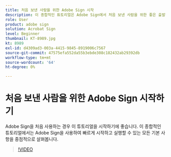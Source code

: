 ```yaml
---
title: 처음 보낸 사람을 위한 Adobe Sign 시작
description: 이 종합적인 튜토리얼은 Adobe Sign에서 처음 보낸 사람을 위한 좋은 출발점입니다
role: User
product: adobe sign
solution: Acrobat Sign
level: Beginner
thumbnail: KT-8989.jpg
kt: 8989
exl-id: d4309ad3-003a-4415-9845-8919006c7567
source-git-commit: 47575efa552da55b3ebde308c182432ab29392db
workflow-type: tm+mt
source-wordcount: '64'
ht-degree: 0%

---
```


# 처음 보낸 사람을 위한 Adobe Sign 시작하기

Adobe Sign을 처음 사용하는 경우 이 튜토리얼을 시작하기에 좋습니다. 이 종합적인 튜토리얼에서는 Adobe Sign을 사용하여 빠르게 시작하고 실행할 수 있는 모든 기본 사항을 중점적으로 살펴봅니다.

>[!VIDEO](https://video.tv.adobe.com/v/337151?hidetitle=true)
